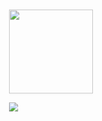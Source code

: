 <!-- ### <img align='right' src="https://media.giphy.com/media/fwbZnTftCXVocKzfxR/giphy.gif" width="280"> -->

<!--
<div style="display: flex">

<div style="margin-top: .5rem">

![](https://komarev.com/ghpvc/?username=ujjalacharya&color=f95378)

[![Ujjal's github stats](https://github-readme-stats.vercel.app/api?username=ujjalacharya&show_icons=true&theme=radical&hide=contribs)](https://instagram.com/acharya.uzzol)

</div>


<div>

</div>

-->



<div style="width: 100%; display:flex; align-items: center; justify-content: center">

<div>

 ### <img src="https://media.giphy.com/media/M9gbBd9nbDrOTu1Mqx/giphy.gif" width="150">
 
 ![](https://komarev.com/ghpvc/?username=ujjalacharya&color=f95378)

</div>


</div>
  

</div>
